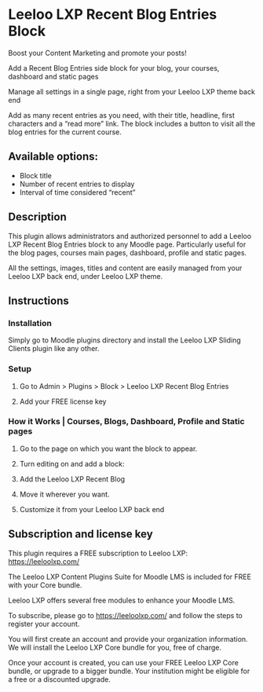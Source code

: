 # Leeloo LXP Recent Blog Entries Block

Boost your Content Marketing and promote your posts!

Add a Recent Blog Entries side block for your blog, your courses, dashboard and static pages

Manage all settings in a single page, right from your Leeloo LXP theme back end

Add as many recent entries as you need, with their title, headline, first characters and a “read more” link.
The block includes a button to visit all the blog entries for the current course.

## Available options:

* Block title
* Number of recent entries to display
* Interval of time considered “recent”

## Description
This plugin allows administrators and authorized personnel to add a Leeloo LXP Recent Blog Entries block to any Moodle page. Particularly useful for the blog pages, courses main pages, dashboard, profile and static pages.



All the settings, images, titles and content are easily managed from your Leeloo LXP back end, under Leeloo LXP theme.
   


## Instructions

### Installation
Simply go to Moodle plugins directory and install the Leeloo LXP Sliding Clients plugin like any other.

### Setup
1. Go to Admin > Plugins > Block > Leeloo LXP Recent Blog Entries



2. Add your FREE license key

  
### How it Works | Courses, Blogs, Dashboard, Profile and Static pages
1. Go to the page on which you want the block to appear.
2. Turn editing on and add a block:



3. Add the Leeloo LXP Recent Blog
4. Move it wherever you want.
5. Customize it from your Leeloo LXP back end

## Subscription and license key
This plugin requires a FREE subscription to Leeloo LXP: https://leeloolxp.com/

The Leeloo LXP Content Plugins Suite for Moodle LMS is included for FREE with your Core bundle.

Leeloo LXP offers several free modules to enhance your Moodle LMS.

To subscribe, please go to https://leeloolxp.com/ and follow the steps to register your account.

You will first create an account and provide your organization information. We will install the Leeloo LXP Core bundle for you, free of charge.

Once your account is created, you can use your FREE Leeloo LXP Core bundle, or upgrade to a bigger bundle. 
Your institution might be eligible for a free or a discounted upgrade.